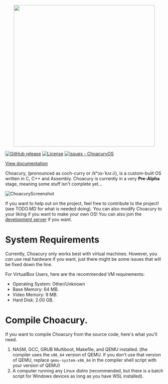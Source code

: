 <p align="center">
  <img width="450" src="https://raw.githubusercontent.com/Pineconium/ChoacuryOS/main/projectlogo.png">
</p>

[![GitHub release](https://img.shields.io/github/release/Pineconium/ChoacuryOS?include_prereleases=&sort=semver&color=blue)](https://github.com/Pineconium/ChoacuryOS/releases/)
[![License](https://img.shields.io/badge/License-GPL--3.0-blue)](#license)
[![issues - ChoacuryOS](https://img.shields.io/github/issues/Pineconium/ChoacuryOS)](https://github.com/Pineconium/ChoacuryOS/issues)

[View documentation](https://teamchoacury.github.io/docs/)

Choacury, (pronounced as coch-curry or /kʰɔx-ˈkʌr.i/), is a custom-built OS written in C, C++ and Assembly. Choacury is currently in a very **Pre-Alpha** stage, meaning some stuff isn't complete yet...

![ChoacuryScreenshot](https://raw.githubusercontent.com/Pineconium/ChoacuryOS/main/choacuryscreenshot.png)

If you want to help out on the project, feel free to contribute to the project! (see TODO.MD for what is needed doing). You can also modify Choacury to your liking if you want to make your own OS! You can also join the [development server](https://discord.gg/qhgDWrzCvg) if you want.

# System Requirements
Currently, Choacury only works best with virtual machines. However, you *can* use real hardware if you want, just there might be some issues that will be fixed down the line.

For VirtualBox Users, here are the recommended VM requirements:
- Operating System: Other/Unknown
- Base Memory: 64 MB.
- Video Memory: 9 MB.
- Hard Disk: 2.00 GB.

# Compile Choacury.
If you want to compile Choacury from the source code, here's what you'll need.
1. NASM, GCC, GRUB Multiboot, Makefile, and QEMU installed. (the compiler uses the `x86_64` version of QEMU. If you don't use that version of QEMU, replace `qemu-system-x86_64` in the compiler shell script with your version of QEMU)
2. A computer running any Linux distro (recommended, but there is a batch script for Windows devices as long as you have WSL installed).

